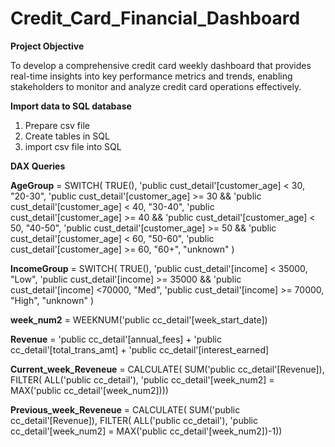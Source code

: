# Credit_Card_Financial_Dashboard
**Project Objective**

To develop a comprehensive credit
card weekly dashboard that
provides real-time insights into key
performance metrics and trends,
enabling stakeholders to monitor
and analyze credit card operations
effectively.

**Import data to SQL database**

1. Prepare csv file
2. Create tables in SQL
3. import csv file into SQL

**DAX Queries**

**AgeGroup** = SWITCH(
TRUE(),
'public cust_detail'[customer_age] < 30, "20-30",
'public cust_detail'[customer_age] >= 30 && 'public cust_detail'[customer_age] < 40, "30-40",
'public cust_detail'[customer_age] >= 40 && 'public cust_detail'[customer_age] < 50, "40-50",
'public cust_detail'[customer_age] >= 50 && 'public cust_detail'[customer_age] < 60, "50-60",
'public cust_detail'[customer_age] >= 60, "60+",
"unknown"
)

**IncomeGroup** = SWITCH(
TRUE(),
'public cust_detail'[income] < 35000, "Low",
'public cust_detail'[income] >= 35000 && 'public cust_detail'[income] <70000, "Med",
'public cust_detail'[income] >= 70000, "High",
"unknown"
)

**week_num2** = WEEKNUM('public cc_detail'[week_start_date])

**Revenue** = 'public cc_detail'[annual_fees] + 'public cc_detail'[total_trans_amt] + 'public cc_detail'[interest_earned]

**Current_week_Reveneue** = CALCULATE(
SUM('public cc_detail'[Revenue]),
FILTER(
ALL('public cc_detail'),
'public cc_detail'[week_num2] = MAX('public cc_detail'[week_num2])))

**Previous_week_Reveneue** = CALCULATE(
SUM('public cc_detail'[Revenue]),
FILTER(
ALL('public cc_detail'),
'public cc_detail'[week_num2] = MAX('public cc_detail'[week_num2])-1))
